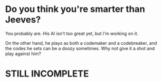 # Do you think you're smarter than Jeeves?

You probably are. His AI isn't too great yet, but I'm working on it.

On the other hand, he plays as both a codemaker and a codebreaker, and the codes he sets can be a doozy sometimes. Why not give it a shot and play against him?

# STILL INCOMPLETE